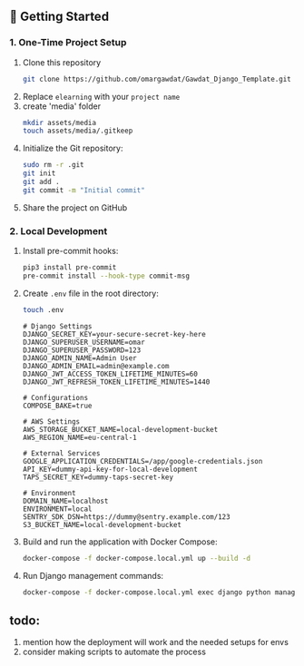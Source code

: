 ## 🚀 Getting Started

### 1. One-Time Project Setup

1. Clone this repository
    ```bash
    git clone https://github.com/omargawdat/Gawdat_Django_Template.git
    ```
2. Replace `elearning` with your `project name`
3. create 'media' folder
    ```bash
    mkdir assets/media
    touch assets/media/.gitkeep
    ```
4. Initialize the Git repository:
   ```bash
   sudo rm -r .git
   git init
   git add .
   git commit -m "Initial commit"
   ```
5. Share the project on GitHub

### 2. Local Development

1. Install pre-commit hooks:
   ```bash
   pip3 install pre-commit
   pre-commit install --hook-type commit-msg
   ```

2. Create `.env` file in the root directory:
    ```bash
    touch .env
    ```
    ```
    # Django Settings
    DJANGO_SECRET_KEY=your-secure-secret-key-here
    DJANGO_SUPERUSER_USERNAME=omar
    DJANGO_SUPERUSER_PASSWORD=123
    DJANGO_ADMIN_NAME=Admin User
    DJANGO_ADMIN_EMAIL=admin@example.com
    DJANGO_JWT_ACCESS_TOKEN_LIFETIME_MINUTES=60
    DJANGO_JWT_REFRESH_TOKEN_LIFETIME_MINUTES=1440

    # Configurations
    COMPOSE_BAKE=true

    # AWS Settings
    AWS_STORAGE_BUCKET_NAME=local-development-bucket
    AWS_REGION_NAME=eu-central-1

    # External Services
    GOOGLE_APPLICATION_CREDENTIALS=/app/google-credentials.json
    API_KEY=dummy-api-key-for-local-development
    TAPS_SECRET_KEY=dummy-taps-secret-key

    # Environment
    DOMAIN_NAME=localhost
    ENVIRONMENT=local
    SENTRY_SDK_DSN=https://dummy@sentry.example.com/123
    S3_BUCKET_NAME=local-development-bucket
    ```

3. Build and run the application with Docker Compose:
   ```bash
   docker-compose -f docker-compose.local.yml up --build -d
   ```

4. Run Django management commands:
   ```bash
   docker-compose -f docker-compose.local.yml exec django python manage.py [command]
   ```

## todo:

1. mention how the deployment will work and the needed setups for envs
2. consider making scripts to automate the process
